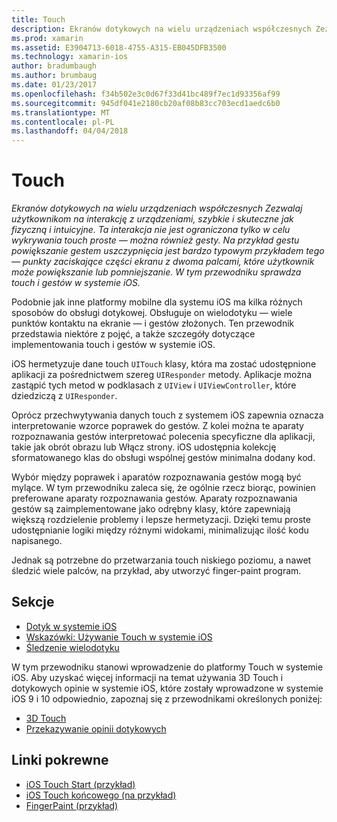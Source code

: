 ```yaml
---
title: Touch
description: Ekranów dotykowych na wielu urządzeniach współczesnych Zezwalaj użytkownikom na interakcję z urządzeniami, szybkie i skuteczne jak fizyczną i intuicyjne. Ta interakcja nie jest ograniczona tylko w celu wykrywania touch proste — można również gesty. Na przykład gestu powiększanie gestem uszczypnięcia jest bardzo typowym przykładem tego — punkty zaciskające części ekranu z dwoma palcami, które użytkownik może powiększanie lub pomniejszanie. W tym przewodniku sprawdza touch i gestów w systemie iOS.
ms.prod: xamarin
ms.assetid: E3904713-6018-4755-A315-EB045DFB3500
ms.technology: xamarin-ios
author: bradumbaugh
ms.author: brumbaug
ms.date: 01/23/2017
ms.openlocfilehash: f34b502e3c0d67f33d41bc489f7ec1d93356af99
ms.sourcegitcommit: 945df041e2180cb20af08b83cc703ecd1aedc6b0
ms.translationtype: MT
ms.contentlocale: pl-PL
ms.lasthandoff: 04/04/2018
---
```

# <a name="touch"></a>Touch

_Ekranów dotykowych na wielu urządzeniach współczesnych Zezwalaj użytkownikom na interakcję z urządzeniami, szybkie i skuteczne jak fizyczną i intuicyjne. Ta interakcja nie jest ograniczona tylko w celu wykrywania touch proste — można również gesty. Na przykład gestu powiększanie gestem uszczypnięcia jest bardzo typowym przykładem tego — punkty zaciskające części ekranu z dwoma palcami, które użytkownik może powiększanie lub pomniejszanie. W tym przewodniku sprawdza touch i gestów w systemie iOS._


Podobnie jak inne platformy mobilne dla systemu iOS ma kilka różnych sposobów do obsługi dotykowej. Obsługuje on wielodotyku — wiele punktów kontaktu na ekranie — i gestów złożonych. Ten przewodnik przedstawia niektóre z pojęć, a także szczegóły dotyczące implementowania touch i gestów w systemie iOS.

iOS hermetyzuje dane touch `UITouch` klasy, która ma zostać udostępnione aplikacji za pośrednictwem szereg `UIResponder` metody. Aplikacje można zastąpić tych metod w podklasach z `UIView` i `UIViewController`, które dziedziczą z `UIResponder`.

Oprócz przechwytywania danych touch z systemem iOS zapewnia oznacza interpretowanie wzorce poprawek do gestów. Z kolei można te aparaty rozpoznawania gestów interpretować polecenia specyficzne dla aplikacji, takie jak obrót obrazu lub Włącz strony. iOS udostępnia kolekcję sformatowanego klas do obsługi wspólnej gestów minimalna dodany kod.

Wybór między poprawek i aparatów rozpoznawania gestów mogą być mylące. W tym przewodniku zaleca się, że ogólnie rzecz biorąc, powinien preferowane aparaty rozpoznawania gestów. Aparaty rozpoznawania gestów są zaimplementowane jako odrębny klasy, które zapewniają większą rozdzielenie problemy i lepsze hermetyzacji. Dzięki temu proste udostępnianie logiki między różnymi widokami, minimalizując ilość kodu napisanego.

Jednak są potrzebne do przetwarzania touch niskiego poziomu, a nawet śledzić wiele palców, na przykład, aby utworzyć finger-paint program.

## <a name="sections"></a>Sekcje

-  [Dotyk w systemie iOS](touch-in-ios.md)
-  [Wskazówki: Używanie Touch w systemie iOS](ios-touch-walkthrough.md)
-  [Śledzenie wielodotyku](touch-tracking.md)

W tym przewodniku stanowi wprowadzenie do platformy Touch w systemie iOS. Aby uzyskać więcej informacji na temat używania 3D Touch i dotykowych opinie w systemie iOS, które zostały wprowadzone w systemie iOS 9 i 10 odpowiednio, zapoznaj się z przewodnikami określonych poniżej:

* [3D Touch](~/ios/platform/3d-touch.md)
* [Przekazywanie opinii dotykowych](~/ios/user-interface/ios-ui/haptic-feedback.md)



## <a name="related-links"></a>Linki pokrewne

- [iOS Touch Start (przykład)](https://developer.xamarin.com/samples/monotouch/ApplicationFundamentals/Touch_start)
- [iOS Touch końcowego (na przykład)](https://developer.xamarin.com/samples/monotouch/ApplicationFundamentals/Touch_final)
- [FingerPaint (przykład)](https://developer.xamarin.com/samples/monotouch/ApplicationFundamentals/FingerPaint)
